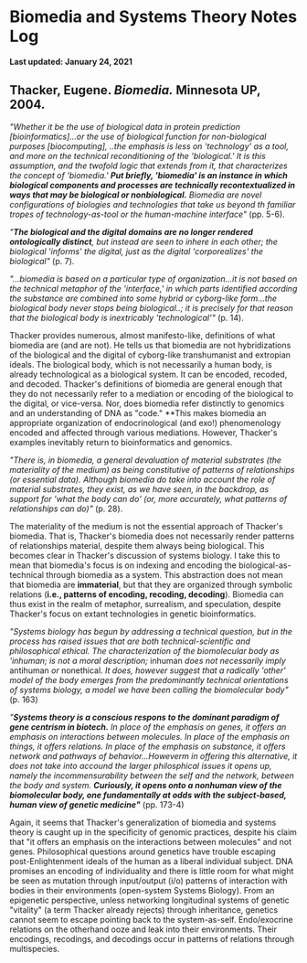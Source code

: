 # Biomedia and Systems Theory Notes Log
**Last updated: January 24, 2021**

## Thacker, Eugene. *Biomedia.* Minnesota UP, 2004.

*"Whether it be the use of biological data in protein prediction [bioinformatics]...or the use of biological function for non-biological purposes [biocomputing], ..the emphasis is less on 'technology' as a tool, and more on the technical reconditioning of the 'biological.' It is this assumption, and the twofold logic that extends from it, that characterizes the concept of 'biomedia.' **Put briefly, 'biomedia' is an instance in which biological components and processes are technically recontextualized in ways that may be biological or nonbiological.** Biomedia are novel configurations of biologies and technologies that take us beyond th familiar tropes of technology-as-tool or the human-machine interface"* (pp. 5-6).

*"**The biological and the digital domains are no longer rendered ontologically distinct**, but instead are seen to inhere in each other; the biological 'informs' the digital, just as the digital 'corporealizes' the biological"* (p. 7).

*"...biomedia is based on a particular type of organization...it is not based on the technical metaphor of the 'interface,' in which parts identified according the substance are combined into some hybrid or cyborg-like form...the biological body never stops being biological..; it is precisely for that reason that the biological body is inextricably 'technological'"* (p. 14).


Thacker provides numerous, almost manifesto-like, definitions of what biomedia are (and are not). He tells us that biomedia are not hybridizations of the biological and the digital of cyborg-like transhumanist and extropian ideals. The biological body, which is not necessarily a human body, is already technological as a biological system. It can be encoded, recoded, and decoded. Thacker's definitions of biomedia are general enough that they do not necessarily refer to a mediation or encoding of the biological to the digital, or vice-versa. Nor, does biomedia refer distinctly to genomics and an understanding of DNA as "code." **This makes biomedia an appropriate organization of endocrinological (and exo!) phenomenology encoded and affected through various mediations. However, Thacker's examples inevitably return to bioinformatics and genomics.

*"There is, in biomedia,  a general devaluation of material substrates (the materiality of the medium) as being constitutive of patterns of relationships (or essential data). Although biomedia do take into account the role of material substrates, they exist, as we have seen, in the backdrop, as support for 'what the body can do' (or, more accurately, what patterns of relationships can do)"* (p. 28).

The materiality of the medium is not the essential approach of Thacker's biomedia. That is, Thacker's biomedia does not necessarily render patterns of relationships material, despite them always being biological. This becomes clear in Thacker's discussion of systems biology. I take this to mean that biomedia's focus is on indexing and encoding the biological-as-technical through biomedia as a system. This abstraction does not mean that biomedia are **immaterial**, but that they are organized through symbolic relations (**i.e., patterns of encoding, recoding, decoding**). Biomedia can thus exist in the realm of metaphor, surrealism, and speculation, despite Thacker's focus on extant technologies in genetic bioinformatics.

*"Systems biology has begun by addressing a technical question, but in the process has raised issues that are both technical-scientific and philosophical ethical. The characterization of the biomolecular body as 'inhuman; is not a moral description;* inhuman *does not necessarily imply* antihuman *or* nonethical. *It does, however suggest that a radically 'other' model of the body emerges from the predominantly technical orientations of systems biology, a model we have been calling the biomolecular body"* (p. 163)

*"**Systems theory is a conscious respons to the dominant paradigm of gene centrism in biotech.** In place of the emphasis on genes, it offers an emphasis on interactions between molecules. In place of the emphasis on things, it offers relations. In place of the emphasis on substance, it offers network and pathways of behavior...Howeverm in offering this alternative, it does not take into accound the larger philosphical issues it opens up, namely the incommensurability between the self and the network, between the body and system. **Curiously, it opens onto a nonhuman view of the biomolecular body, one fundamentally at odds with the subject-based, human view of genetic medicine"*** (pp. 173-4)

Again, it seems that Thacker's generalization of biomedia and systems theory is caught up in the specificity of genomic practices, despite his claim that "it offers an emphasis on the interactions between molecules" and not genes. Philosophical questions around genetics have trouble escaping post-Enlightenment ideals of the human as a liberal individual subject. DNA promises an encoding of individuality and there is little room for what might be seen as mutation through input/output (i/o) patterns of interaction with bodies in their environments (open-system Systems Biology). From an epigenetic perspective, unless networking longitudinal systems of genetic "vitality" (a term Thacker already rejects) through inheritance, genetics cannot seem to escape pointing back to the system-as-self. Endo/exocrine relations on the otherhand ooze and leak into their environments. Their encodings, recodings, and decodings occur in patterns of relations through multispecies.

